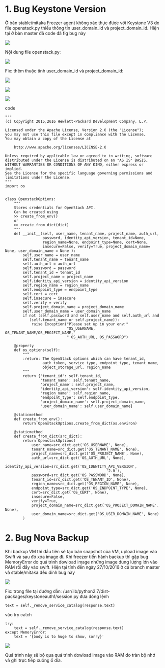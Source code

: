 # 1. Bug Keystone Version

Ở bản stable/mitaka Freezer agent không xác thực được với Keystone V3 do file openstack.py thiếu thông tin user_domain_id và project_domain_id. Hiện tại ở bản master đã code đã fig bug này

![](http://image.prntscr.com/image/d9a62cf43b9446298564a028be099e57.png)

Nội dung file openstack.py:


![](http://image.prntscr.com/image/167d4ce50e66400b908121ba58114103.png)


Fix: thêm thuộc tính  user_domain_id và project_domain_id:

![](http://image.prntscr.com/image/808d252cd6d8437e819c3e52e09050c3.png)


![](http://image.prntscr.com/image/92ac125300794678b7ebd4aab200718e.png)


![](http://image.prntscr.com/image/9ec0ec1100334bf7b05a6b6514a82f64.png)


code

```
"""
(c) Copyright 2015,2016 Hewlett-Packard Development Company, L.P.

Licensed under the Apache License, Version 2.0 (the "License");
you may not use this file except in compliance with the License.
You may obtain a copy of the License at

    http://www.apache.org/licenses/LICENSE-2.0

Unless required by applicable law or agreed to in writing, software
distributed under the License is distributed on an "AS IS" BASIS,
WITHOUT WARRANTIES OR CONDITIONS OF ANY KIND, either express or implied.
See the License for the specific language governing permissions and
limitations under the License.
"""
import os


class OpenstackOptions:
    """
    Stores credentials for OpenStack API.
    Can be created using
    >> create_from_env()
    or
    >> create_from_dict(dict)
    """
    def __init__(self, user_name, tenant_name, project_name, auth_url,
                 password, identity_api_version, tenant_id=None,
                 region_name=None, endpoint_type=None, cert=None,
                 insecure=False, verify=True, project_domain_name= None, user_domain_name = None ):
        self.user_name = user_name
        self.tenant_name = tenant_name
        self.auth_url = auth_url
        self.password = password
        self.tenant_id = tenant_id
        self.project_name = project_name
        self.identity_api_version = identity_api_version
        self.region_name = region_name
        self.endpoint_type = endpoint_type
        self.cert = cert
        self.insecure = insecure
        self.verify = verify
        self.project_domain_name = project_domain_name
        self.user_domain_name = user_domain_name
        if not (self.password and self.user_name and self.auth_url and
           (self.tenant_name or self.project_name)):
            raise Exception("Please set up in your env:"
                            "OS_USERNAME, OS_TENANT_NAME/OS_PROJECT_NAME,"
                            " OS_AUTH_URL, OS_PASSWORD")

    @property
    def os_options(self):
        """
        :return: The OpenStack options which can have tenant_id,
                 auth_token, service_type, endpoint_type, tenant_name,
                 object_storage_url, region_name
        """
        return {'tenant_id': self.tenant_id,
                'tenant_name': self.tenant_name,
                'project_name': self.project_name,
                'identity_api_version': self.identity_api_version,
                'region_name': self.region_name,
                'endpoint_type': self.endpoint_type,
                'project_domain_name': self.project_domain_name,
                'user_domain_name': self.user_domain_name}

    @staticmethod
    def create_from_env():
        return OpenstackOptions.create_from_dict(os.environ)

    @staticmethod
    def create_from_dict(src_dict):
        return OpenstackOptions(
            user_name=src_dict.get('OS_USERNAME', None),
            tenant_name=src_dict.get('OS_TENANT_NAME', None),
            project_name=src_dict.get('OS_PROJECT_NAME', None),
            auth_url=src_dict.get('OS_AUTH_URL', None),
            identity_api_version=src_dict.get('OS_IDENTITY_API_VERSION',
                                              '2.0'),
            password=src_dict.get('OS_PASSWORD', None),
            tenant_id=src_dict.get('OS_TENANT_ID', None),
            region_name=src_dict.get('OS_REGION_NAME', None),
            endpoint_type=src_dict.get('OS_ENDPOINT_TYPE', None),
            cert=src_dict.get('OS_CERT', None),
            insecure=False,
            verify=True,
            project_domain_name=src_dict.get('OS_PROJECT_DOMAIN_NAME', None),
            user_domain_name=src_dict.get('OS_USER_DOMAIN_NAME', None)
        )

```

# 2. Bug Nova Backup

Khi backup VM thì đầu tiên sẽ tạo  bản snapshot của VM, upload image vào Swift và sau đó xóa image đi. Khi freezer tiến hành backup thì gặp bug MemoryError do quá trình dowload image những image dung lượng lớn vào RAM rồi đẩy vào swift. Hiện tại tính đến ngày 27/10/2016 ở cả branch master và stable/mitaka đều dính bug này 

![](http://image.prntscr.com/image/270b0d48e16a45b1a257283df3511ee0.png)


Fix: trong file tại đường dẫn: /usr/lib/python2.7/dist-packages/keystoneauth1/session.py đưa dòng lệnh

```
text = self._remove_service_catalog(response.text)
```
vào try catch

```
try:
    text = self._remove_service_catalog(response.text)
except MemoryError:
    text = '{body is to huge to show, sorry}'
```
![](http://image.prntscr.com/image/6d0cf5e58c23431e981a46494023cf4f.png)

Quá trình này sẽ bỏ qua quá trình dowload image vào RAM do tràn bộ nhớ và ghi trực tiếp xuống ổ đĩa.

